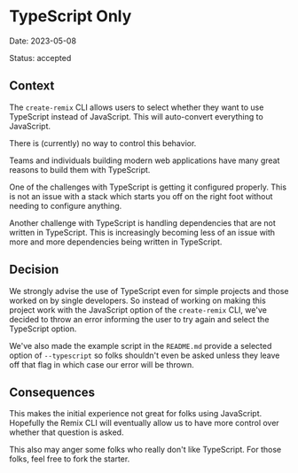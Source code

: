 # TypeScript Only

Date: 2023-05-08

Status: accepted

## Context

The `create-remix` CLI allows users to select whether they want to use
TypeScript instead of JavaScript. This will auto-convert everything to
JavaScript.

There is (currently) no way to control this behavior.

Teams and individuals building modern web applications have many great reasons
to build them with TypeScript.

One of the challenges with TypeScript is getting it configured properly. This is
not an issue with a stack which starts you off on the right foot without needing
to configure anything.

Another challenge with TypeScript is handling dependencies that are not written
in TypeScript. This is increasingly becoming less of an issue with more and more
dependencies being written in TypeScript.

## Decision

We strongly advise the use of TypeScript even for simple projects and those
worked on by single developers. So instead of working on making this project
work with the JavaScript option of the `create-remix` CLI, we've decided to
throw an error informing the user to try again and select the TypeScript option.

We've also made the example script in the `README.md` provide a selected option
of `--typescript` so folks shouldn't even be asked unless they leave off that
flag in which case our error will be thrown.

## Consequences

This makes the initial experience not great for folks using JavaScript.
Hopefully the Remix CLI will eventually allow us to have more control over
whether that question is asked.

This also may anger some folks who really don't like TypeScript. For those
folks, feel free to fork the starter.

